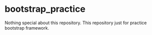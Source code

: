 # bootstrap_practice
Nothing special about this repository. This repository just for practice bootstrap framework.
